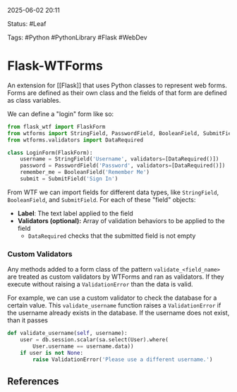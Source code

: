 2025-06-02 20:11

Status: #Leaf

Tags: #Python #PythonLibrary #Flask #WebDev 

# Flask-WTForms
An extension for [[Flask]] that uses Python classes to represent web forms. Forms are defined as their own class and the fields of that form are defined as class variables. 

We can define a "login" form like so:
```python
from flask_wtf import FlaskForm
from wtforms import StringField, PasswordField, BooleanField, SubmitField
from wtforms.validators import DataRequired

class LoginForm(FlaskForm):
    username = StringField('Username', validators=[DataRequired()])
    password = PasswordField('Password', validators=[DataRequired()])
    remember_me = BooleanField('Remember Me')
    submit = SubmitField('Sign In')
```

From WTF we can import fields for different data types, like `StringField`, `BooleanField`, and `SubmitField`. For each of these "field" objects:
- **Label**: The text label applied to the field
- **Validators (optional):** Array of validation behaviors to be applied to the field 
	- `DataRequired` checks that the submitted field is not empty

### Custom Validators
Any methods added to a form class of the pattern `validate_<field_name>` are treated as custom validators by WTForms and ran as validators. If they execute without raising a `ValidationError`  than the data is valid.

For example, we can use a custom validator to check the database for a certain value. This `validate_username` function raises a `ValidationError` if the username already exists in the database. If the username does not exist, than it passes
```python
def validate_username(self, username):
	user = db.session.scalar(sa.select(User).where(
		User.username == username.data))
	if user is not None:
		raise ValidationError('Please use a different username.')
```

## References